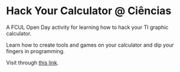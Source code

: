 # Hack Your Calculator @ Ciências

A FCUL Open Day activity for learning how to hack your TI graphic calculator.

Learn how to create tools and games on your calculator and dip your fingers in
    programming.

Visit through [this link](https://hack-your-calculator.github.io/).
